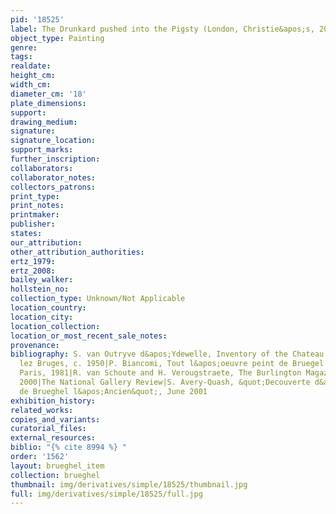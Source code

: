 ```yaml
---
pid: '18525'
label: The Drunkard pushed into the Pigsty (London, Christie&apos;s, 2002)
object_type: Painting
genre: 
tags: 
realdate: 
height_cm: 
width_cm: 
diameter_cm: '18'
plate_dimensions: 
support: 
drawing_medium: 
signature: 
signature_location: 
support_marks: 
further_inscription: 
collaborators: 
collaborator_notes: 
collectors_patrons: 
print_type: 
print_notes: 
printmaker: 
publisher: 
states: 
our_attribution: 
other_attribution_authorities: 
ertz_1979: 
ertz_2008: 
bailey_walker: 
hollstein_no: 
collection_type: Unknown/Not Applicable
location_country: 
location_city: 
location_collection: 
location_or_most_recent_sale_notes: 
provenance: 
bibliography: S. van Outryve d&apos;Ydewelle, Inventory of the Chateau at St. Andre
  lez Bruges, c. 1950|P. Biancomi, Tout l&apos;oeuvre peint de Bruegel l&apos;Ancien,
  Paris, 1981|R. van Schoute and H. Verougstraete, The Burlington Magazine, March
  2000|The National Gallery Review|S. Avery-Quash, &quot;Decouverte d&apos;une oeuvre
  de Brueghel l&apos;Ancien&quot;, June 2001
exhibition_history: 
related_works: 
copies_and_variants: 
curatorial_files: 
external_resources: 
biblio: "{% cite 8994 %} "
order: '1562'
layout: brueghel_item
collection: brueghel
thumbnail: img/derivatives/simple/18525/thumbnail.jpg
full: img/derivatives/simple/18525/full.jpg
---
```


